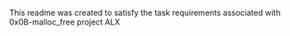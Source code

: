 This readme was created to satisfy the task
requirements associated with 0x0B-malloc_free
project ALX
